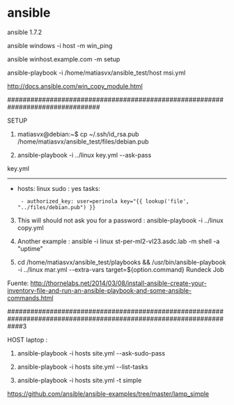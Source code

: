 # ansible

ansible 1.7.2

ansible windows -i host -m win_ping

ansible winhost.example.com -m setup

ansible-playbook -i /home/matiasvx/ansible_test/host  msi.yml

http://docs.ansible.com/win_copy_module.html


################################################################################

SETUP 

1. matiasvx@debian:~$ cp ~/.ssh/id_rsa.pub /home/matiasvx/ansible_test/files/debian.pub

2. ansible-playbook -i ../linux key.yml --ask-pass

key.yml 

---
- hosts: linux
  sudo : yes
  tasks:

       - authorized_key: user=perinola key="{{ lookup('file', "../files/debian.pub") }}

3. This will should not ask you for a password : ansible-playbook -i ../linux copy.yml 

4. Another example : ansible -i linux st-per-ml2-vl23.asdc.lab  -m shell -a "uptime"

5. cd /home/matiasvx/ansible_test/playbooks && /usr/bin/ansible-playbook -i ../linux mar.yml --extra-vars target=${option.command} Rundeck Job 

Fuente: http://thornelabs.net/2014/03/08/install-ansible-create-your-inventory-file-and-run-an-ansible-playbook-and-some-ansible-commands.html

####################################################################################################################3

HOST laptop : 

1. ansible-playbook -i hosts  site.yml  --ask-sudo-pass

2. ansible-playbook -i hosts  site.yml  --list-tasks

3. ansible-playbook -i hosts  site.yml  -t simple


https://github.com/ansible/ansible-examples/tree/master/lamp_simple
